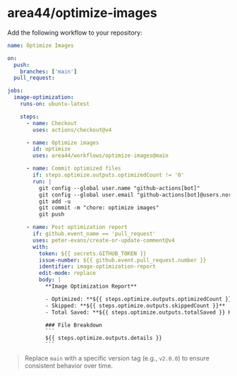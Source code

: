 # area44/optimize-images

Add the following workflow to your repository:

```yaml
name: Optimize Images

on:
  push:
    branches: ['main']
  pull_request:

jobs:
  image-optimization:
    runs-on: ubuntu-latest

    steps:
      - name: Checkout
        uses: actions/checkout@v4

      - name: Optimize images
        id: optimize
        uses: area44/workflows/optimize-images@main

      - name: Commit optimized files
        if: steps.optimize.outputs.optimizedCount != '0'
        run: |
          git config --global user.name "github-actions[bot]"
          git config --global user.email "github-actions[bot]@users.noreply.github.com"
          git add -u
          git commit -m "chore: optimize images"
          git push

      - name: Post optimization report
        if: github.event_name == 'pull_request'
        uses: peter-evans/create-or-update-comment@v4
        with:
          token: ${{ secrets.GITHUB_TOKEN }}
          issue-number: ${{ github.event.pull_request.number }}
          identifier: image-optimization-report
          edit-mode: replace
          body: |
            **Image Optimization Report**

            - Optimized: **${{ steps.optimize.outputs.optimizedCount }}**
            - Skipped: **${{ steps.optimize.outputs.skippedCount }}**
            - Total Saved: **${{ steps.optimize.outputs.totalSaved }} KB**

            ### File Breakdown
            ```
            ${{ steps.optimize.outputs.details }}
            ```
```

> Replace `main` with a specific version tag (e.g., `v2.0.0`) to ensure consistent behavior over time.
